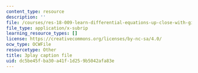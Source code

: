 ```yaml
---
content_type: resource
description: ''
file: /courses/res-18-009-learn-differential-equations-up-close-with-gilbert-strang-and-cleve-moler-fall-2015/dc5be45fba30a41f1d259b5042afa83e_o93axeQJqJ8.srt
file_type: application/x-subrip
learning_resource_types: []
license: https://creativecommons.org/licenses/by-nc-sa/4.0/
ocw_type: OCWFile
resourcetype: Other
title: 3play caption file
uid: dc5be45f-ba30-a41f-1d25-9b5042afa83e
---
```

